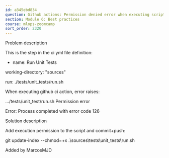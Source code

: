 ```yaml
---
id: a345ebd834
question: Github actions: Permission denied error when executing script file
section: Module 6: Best practices
course: mlops-zoomcamp
sort_order: 2320
---
```


Problem description

This is the step in the ci yml file definition:

- name: Run Unit Tests

working-directory: "sources"

run: ./tests/unit_tests/run.sh

When executing github ci action, error raises:

…/tests/unit_test/run.sh Permission error

Error: Process completed with error code 126

Solution description

Add execution  permission to the script and commit+push:

git update-index --chmod=+x .\sources\tests\unit_tests\run.sh

Added by MarcosMJD

